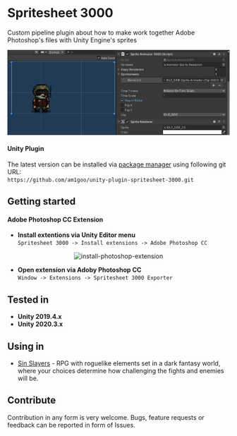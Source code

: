 # Spritesheet 3000
Custom pipeline plugin about how to make work together Adobe Photoshop's files with Unity Engine's sprites
<p align="center">
  <img src="Readme/header-image.gif" alt="header-image"/>
</p>

#### Unity Plugin
The latest version can be installed via [package manager](https://docs.unity3d.com/Manual/upm-ui-giturl.html) using following git URL: \
```https://github.com/am1goo/unity-plugin-spritesheet-3000.git```

## Getting started
#### Adobe Photoshop CC Extension
- **Install extentions via Unity Editor menu**\
```Spritesheet 3000 -> Install extensions -> Adobe Photoshop CC```
<p align="center">
  <img src="Readme/install-photoshop-extension.png" alt="install-photoshop-extension"/>
</p>

- **Open extension via Adoby Photoshop CC**\
```Window -> Extensions -> Spritesheet 3000 Exporter```

## Tested in
- **Unity 2019.4.x**
- **Unity 2020.3.x**

## Using in
- [Sin Slayers](https://www.gog.com/en/game/sin_slayers) - RPG with roguelike elements set in a dark fantasy world, where your choices determine how challenging the fights and enemies will be.

## Contribute
Contribution in any form is very welcome. Bugs, feature requests or feedback can be reported in form of Issues.
